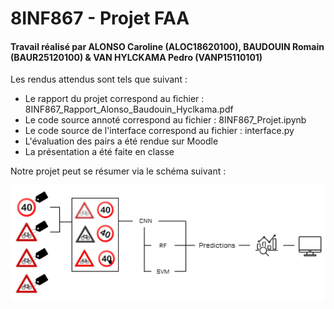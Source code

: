 # 8INF867 - Projet FAA

#### Travail réalisé par ALONSO Caroline (ALOC18620100), BAUDOUIN Romain (BAUR25120100) & VAN HYLCKAMA Pedro (VANP15110101)

Les rendus attendus sont tels que suivant :
- Le rapport du projet correspond au fichier : 8INF867_Rapport_Alonso_Baudouin_Hyclkama.pdf
- Le code source annoté correspond au fichier : 8INF867_Projet.ipynb
- Le code source de l'interface correspond au fichier : interface.py 
- L'évaluation des pairs a été rendue sur Moodle
- La présentation a été faite en classe

Notre projet peut se résumer via le schéma suivant : 

![Schema du projet](schema.png)